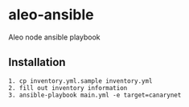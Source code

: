 # aleo-ansible
Aleo node ansible playbook

## Installation

```
1. cp inventory.yml.sample inventory.yml
2. fill out inventory information
3. ansible-playbook main.yml -e target=canarynet
```
